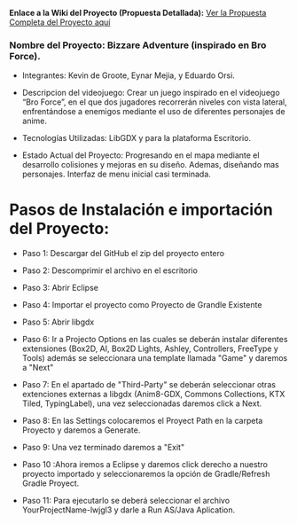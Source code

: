 **Enlace a la Wiki del Proyecto (Propuesta Detallada):**
[Ver la Propuesta Completa del Proyecto
aquí](https://github.com/MRetnuh/ProyectoFinalVideojuego6thYear/wiki)

### Nombre del Proyecto: Bizzare Adventure (inspirado en Bro Force).

- Integrantes: Kevin de Groote, Eynar Mejia, y Eduardo Orsi.

- Descripcion del videojuego: Crear un juego inspirado en el videojuego “Bro Force”, en el que dos jugadores recorrerán niveles con vista lateral, enfrentándose a enemigos mediante el uso de diferentes personajes de anime.

- Tecnologías Utilizadas: LibGDX y para la plataforma Escritorio.

- Estado Actual del Proyecto: Progresando en el mapa mediante el desarrollo colisiones y mejoras en su diseño. Ademas, diseñando mas personajes. Interfaz de menu inicial casi terminada.

# Pasos de Instalación e importación del Proyecto:
- Paso 1: Descargar del GitHub el zip del proyecto entero
  
- Paso 2: Descomprimir el archivo en el escritorio

- Paso 3: Abrir Eclipse

- Paso 4: Importar el proyecto como Proyecto de Grandle Existente

- Paso 5: Abrir libgdx

- Paso 6: Ir a Projecto Options en las cuales se deberán instalar diferentes extensiones (Box2D, AI, Box2D Lights, Ashley, Controllers, FreeType y Tools) además se seleccionara una template llamada "Game" y daremos a "Next"

- Paso 7: En el apartado de "Third-Party" se deberán seleccionar otras extenciones externas a libgdx (Anim8-GDX, Commons Collections, KTX Tiled, TypingLabel), una vez seleccionadas daremos click a Next.

- Paso 8: En las Settings colocaremos el Proyect Path en la carpeta Proyecto y daremos a Generate.

- Paso 9: Una vez terminado daremos a "Exit"

- Paso 10 :Ahora iremos a Eclipse y daremos click derecho a nuestro proyecto importado y seleccionaremos la opción de Gradle/Refresh Gradle Proyect.

- Paso 11: Para ejecutarlo se deberá seleccionar el archivo YourProjectName-lwjgl3 y darle a Run AS/Java Aplication.
